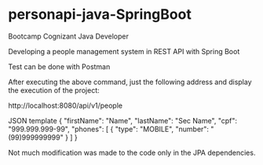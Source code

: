 # personapi-java-SpringBoot

Bootcamp Cognizant Java Developer

Developing a people management system in REST API with Spring Boot

Test can be done with Postman

After executing the above command, just the following address and display the execution of the project:

http://localhost:8080/api/v1/people


JSON template
{ "firstName": "Name", "lastName": "Sec Name", "cpf": "999.999.999-99", 
"phones": [ { "type": "MOBILE", "number": "(99)999999999" } ] }


Not much modification was made to the code only in the JPA dependencies.
